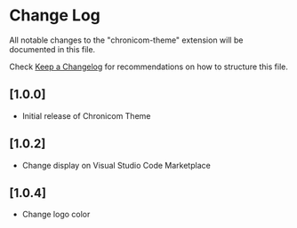 # Change Log

All notable changes to the "chronicom-theme" extension will be documented in this file.

Check [Keep a Changelog](http://keepachangelog.com/) for recommendations on how to structure this file.

## [1.0.0]

- Initial release of Chronicom Theme

## [1.0.2]

- Change display on Visual Studio Code Marketplace

## [1.0.4]

- Change logo color
